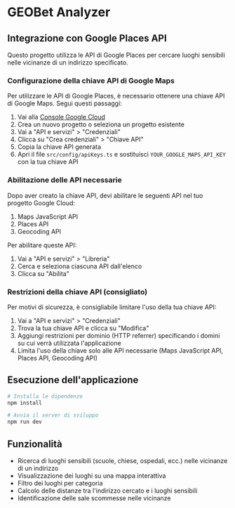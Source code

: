 # GEOBet Analyzer

## Integrazione con Google Places API

Questo progetto utilizza le API di Google Places per cercare luoghi sensibili nelle vicinanze di un indirizzo specificato.

### Configurazione della chiave API di Google Maps

Per utilizzare le API di Google Places, è necessario ottenere una chiave API di Google Maps. Segui questi passaggi:

1. Vai alla [Console Google Cloud](https://console.cloud.google.com/)
2. Crea un nuovo progetto o seleziona un progetto esistente
3. Vai a "API e servizi" > "Credenziali"
4. Clicca su "Crea credenziali" > "Chiave API"
5. Copia la chiave API generata
6. Apri il file `src/config/apiKeys.ts` e sostituisci `YOUR_GOOGLE_MAPS_API_KEY` con la tua chiave API

### Abilitazione delle API necessarie

Dopo aver creato la chiave API, devi abilitare le seguenti API nel tuo progetto Google Cloud:

1. Maps JavaScript API
2. Places API
3. Geocoding API

Per abilitare queste API:

1. Vai a "API e servizi" > "Libreria"
2. Cerca e seleziona ciascuna API dall'elenco
3. Clicca su "Abilita"

### Restrizioni della chiave API (consigliato)

Per motivi di sicurezza, è consigliabile limitare l'uso della tua chiave API:

1. Vai a "API e servizi" > "Credenziali"
2. Trova la tua chiave API e clicca su "Modifica"
3. Aggiungi restrizioni per dominio (HTTP referrer) specificando i domini su cui verrà utilizzata l'applicazione
4. Limita l'uso della chiave solo alle API necessarie (Maps JavaScript API, Places API, Geocoding API)

## Esecuzione dell'applicazione

```bash
# Installa le dipendenze
npm install

# Avvia il server di sviluppo
npm run dev
```

## Funzionalità

- Ricerca di luoghi sensibili (scuole, chiese, ospedali, ecc.) nelle vicinanze di un indirizzo
- Visualizzazione dei luoghi su una mappa interattiva
- Filtro dei luoghi per categoria
- Calcolo delle distanze tra l'indirizzo cercato e i luoghi sensibili
- Identificazione delle sale scommesse nelle vicinanze